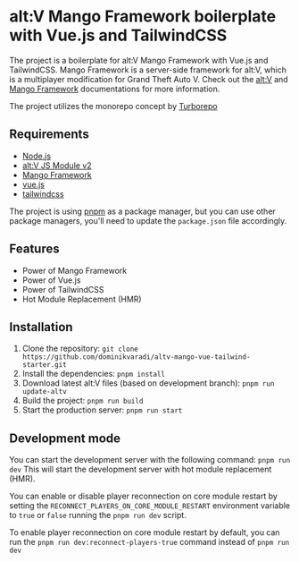 # alt:V Mango Framework boilerplate with Vue.js and TailwindCSS

The project is a boilerplate for alt:V Mango Framework with Vue.js and TailwindCSS.
Mango Framework is a server-side framework for alt:V, which is a multiplayer modification for Grand Theft Auto V.
Check out the [alt:V](https://altv.mp/) and [Mango Framework](https://altv-mango.vercel.app/) documentations for more information.

The project utilizes the monorepo concept by [Turborepo](https://turbo.build/)

## Requirements

- [Node.js](https://nodejs.org/en/)
- [alt:V JS Module v2](https://github.com/altmp/altv-js-module-v2)
- [Mango Framework](https://altv-mango.vercel.app/)
- [vue.js](https://vuejs.org/)
- [tailwindcss](https://tailwindcss.com/)

The project is using [pnpm](https://pnpm.io/) as a package manager, but you can use other package managers, you'll need to update the `package.json` file accordingly.

## Features

- Power of Mango Framework
- Power of Vue.js
- Power of TailwindCSS
- Hot Module Replacement (HMR)

## Installation

1. Clone the repository: `git clone https://github.com/dominikvaradi/altv-mango-vue-tailwind-starter.git`
2. Install the dependencies: `pnpm install`
3. Download latest alt:V files (based on development branch): `pnpm run update-altv`
4. Build the project: `pnpm run build`
5. Start the production server: `pnpm run start`

## Development mode

You can start the development server with the following command: `pnpm run dev`
This will start the development server with hot module replacement (HMR).

You can enable or disable player reconnection on core module restart by setting the `RECONNECT_PLAYERS_ON_CORE_MODULE_RESTART` environment variable to `true` or `false` running the `pnpm run dev` script.

To enable player reconnection on core module restart by default, you can run the `pnpm run dev:reconnect-players-true` command instead of `pnpm run dev`
